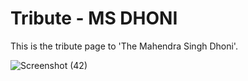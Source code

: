 # Tribute - MS DHONI

This is the tribute page to 'The Mahendra Singh Dhoni'.

![Screenshot (42)](https://github.com/Kanikaagarwal7/TributePage/assets/99046673/87471e38-aafd-4443-89b5-61e47776660f)

